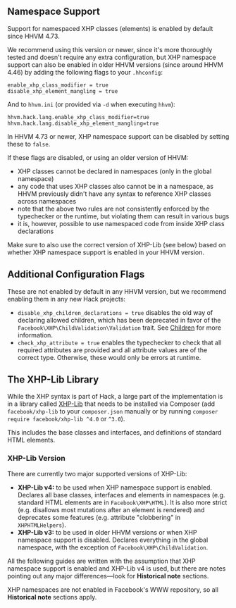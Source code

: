## Namespace Support

Support for namespaced XHP classes (elements) is enabled by default since
HHVM 4.73.

We recommend using this version or newer, since it's more thoroughly
tested and doesn't require any extra configuration, but XHP namespace support
can also be enabled in older HHVM versions (since around HHVM 4.46) by adding
the following flags to your `.hhconfig`:

```
enable_xhp_class_modifier = true
disable_xhp_element_mangling = true
```

And to `hhvm.ini` (or provided via `-d` when executing `hhvm`):

```
hhvm.hack.lang.enable_xhp_class_modifier=true
hhvm.hack.lang.disable_xhp_element_mangling=true
```

In HHVM 4.73 or newer, XHP namespace support can be disabled by setting these to
`false`.

If these flags are disabled, or using an older version of HHVM:

- XHP classes cannot be declared in namespaces (only in the global namespace)
- any code that uses XHP classes also cannot be in a namespace, as HHVM
  previously didn't have any syntax to reference XHP classes across namespaces
- note that the above two rules are not consistently enforced by the
  typechecker or the runtime, but violating them can result in various bugs
- it is, however, possible to use namespaced code from inside XHP class
  declarations

Make sure to also use the correct version of XHP-Lib (see below) based on
whether XHP namespace support is enabled in your HHVM version.

## Additional Configuration Flags

These are not enabled by default in any HHVM version, but we recommend enabling
them in any new Hack projects:

- `disable_xhp_children_declarations = true` disables the old way of declaring
  allowed children, which has been deprecated in favor of the `Facebook\XHP\ChildValidation\Validation` trait.
  See [Children](extending#children) for more information.
- `check_xhp_attribute = true` enables the typechecker to check that all
  required attributes are provided and all attribute values are of the correct
  type. Otherwise, these would only be errors at runtime.

## The XHP-Lib Library

While the XHP syntax is part of Hack, a large part of the implementation is in a
library called [XHP-Lib](https://github.com/hhvm/xhp-lib/) that needs to be
installed via Composer (add `facebook/xhp-lib` to your `composer.json` manually
or by running `composer require facebook/xhp-lib ^4.0` or `^3.0`).

This includes the base classes and interfaces, and definitions of standard HTML elements.

### XHP-Lib Version

There are currently two major supported versions of XHP-Lib:

- **XHP-Lib v4:** to be used when XHP namespace support is enabled. Declares all
  base classes, interfaces and elements in namespaces (e.g. standard HTML
  elements are in `Facebook\XHP\HTML`). It is also more strict (e.g. disallows
  most mutations after an element is rendered) and deprecates some features
  (e.g. attribute "clobbering" in `XHPHTMLHelpers`).
- **XHP-Lib v3:** to be used in older HHVM versions or when XHP namespace
  support is disabled. Declares everything in the global namespace, with the
  exception of `Facebook\XHP\ChildValidation`.

All the following guides are written with the assumption that XHP namespace
support is enabled and XHP-Lib v4 is used, but there are notes pointing out any
major differences&mdash;look for **Historical note** sections.

<span class="fbOnly fbIcon">XHP namespaces are not enabled in Facebook's WWW
repository, so all **Historical note** sections apply.</span>
